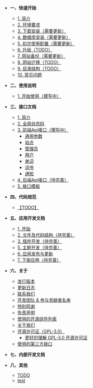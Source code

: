 - **一、快速开始**
	- [1. 简介](/manual/start/introduction)
	- [2. 环境要求](/manual/start/requirements)
	- [3. 下载安装（需要更新）](/manual/start/install)
	- [4. 数据库安装（需要更新）](/manual/start/database)
	- [5. 初次使用配置（需要更新）](/manual/start/initial-configuration)
	- [6. 升级（TODO）](/manual/start/upgrade)
	- [7. 网站备份（需要更新）](/manual/start/backup)
	- [8. 网站迁移（TODO）](/manual/start/migration)
	- [9. 目录结构（TODO）](/manual/start/directory-structure)
	- [10. 常见问题](/manual/start/faq)

- **二、使用说明**
	- [1. 开始使用（撰写中）](/manual/instructions/start-using)

- **三、接口文档**
	- [1. 简介](/manual/api/introduction)
	- [2. 全局状态码](/manual/api/status-code)
	- [3. 前端Api接口（撰写中）](/manual/api/frontend-interface/overview)
        - [通用参数](/manual/api/frontend-interface/General)
        - [站点](/manual/api/frontend-interface/Site)
        - [管理员](/manual/api/frontend-interface/Admin)
        - [用户](/manual/api/frontend-interface/User)
        - [单词](/manual/api/frontend-interface/Words)
        - [词书](/manual/api/frontend-interface/Wordbooks)
        - [通知](/manual/api/frontend-interface/Notice)
	- [4. 后端Api接口（待完善）](/manual/api/backend-interface)
	- [5. 接口模板](/manual/api/interface-template)

- **四、代码规范**
	- [【TODO】](/manual/standard/xxx)

- **五、应用开发文档**
	- [1. 开始](/manual/app-developer/start)
	- [2. 文件及代码结构（待完善）](/manual/app-developer/file-structure)
	- [3. 插件开发（待完善）](/manual/app-developer/plugin/overview)
	- [5. 主题开发（待完善）](/manual/app-developer/theme/overview)
	- [6. 应用发布与更新](/manual/app-developer/release-and-update)
	- [7. 下架应用（待完善）](/manual/app-developer/downshelf)

- **六、关于**
	- [发行版本](/manual/about/version/release)
	- [更新日志](/manual/about/version/changelog)
	- [联系我们](/manual/about/contact)
	- [开发团队 & 参与贡献者名单](/manual/about/contributors)
	- [特别鸣谢](/manual/about/acknowledgement)
	- [免责声明](/manual/about/disclaimer)
	- [使用的开源组件列表](/manual/about/open-source-project)
	- [关于我们](/manual/about/about-us)
	- [开源许可证（GPL-3.0）](/manual/about/LICENSE/GPL-3.0)
		- [更好的理解 GPL-3.0 开源许可证](/manual/about/LICENSE/have-a-better-understanding-of-GPL-3.0)
	- [使用的第三方接口](/manual/about/third-party-interface)

- **七、内部开发文档**

- **八、其他**
    - [TODO](/manual/todo)
    - [test](/manual/test)